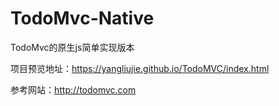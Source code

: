 # TodoMvc-Native

TodoMvc的原生js简单实现版本

项目预览地址：https://yangliujie.github.io/TodoMVC/index.html

参考网站：http://todomvc.com
